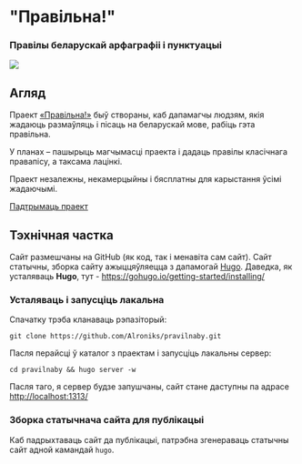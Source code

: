 # "Правільна!"
### Правілы беларускай арфаграфіі і пунктуацыі

![](https://pravilna.by/covers/main.jpg)

## Агляд

Праект [«Правільна!»](https://pravilna.by) быў створаны, каб дапамагчы людзям, якія жадаюць размаўляць і пісаць на беларускай мове, рабіць гэта правільна.

У планах &ndash; пашырыць магчымасці праекта і дадаць правілы класічнага правапісу, а таксама лацінкі.

Праект незалежны, некамерцыйны і бясплатны для карыстання ўсімі жадаючымі.

[Падтрымаць праект](https://pravilna.by/support/)

## Тэхнічная частка

Сайт размешчаны на GitHub (як код, так і менавіта сам сайт). 
Сайт статычны, зборка сайту ажыццяўляецца з дапамогай [Hugo](https://github.com/gohugoio/hugo). Даведка, як усталяваць __Hugo__, тут - https://gohugo.io/getting-started/installing/

### Усталяваць і запусціць лакальна

Спачатку трэба кланаваць рэпазіторый:

`git clone https://github.com/Alroniks/pravilnaby.git`

Пасля перайсці ў каталог з праектам і запусціць лакальны сервер:

`cd pravilnaby && hugo server -w`

Пасля таго, я сервер будзе запушчаны, сайт стане даступны па адрасе [http://localhost:1313/](http://localhost:1313/)

### Зборка статычнача сайта для публікацыі

Каб падрыхтаваць сайт да публікацыі, патрэбна згенераваць статычны сайт адной камандай `hugo`.
